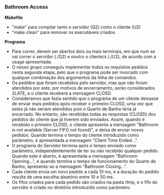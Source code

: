 ### Bathroom Access

**Makefile**
* "make" para compilar tanto o servidor (Q2) como o cliente (U2)
* "make clean" para remover os executáveis criados

**Programa**
* Para correr, devem ser abertos dois ou mais terminais, em que num se vai correr o servidor (./Q2) e noutro o cliente/s (./U2), de acordo com a usage apresentada.
* O nosso grupo conseguiu implementar todos os requisitos pedidos nesta segunda etapa, pelo que o programa pode ser invocado com qualquer combinação dos argumentos da linha de comandos.
* Os pedidos que foram recebidos pelo servidor, mas que não foram atendidos por este, por motivos de encerramento, serão considerados 2LATE, e o cliente receberá a mensagem CLOSD.
* Consideramos que fazia sentido que o programa de um cliente deixasse de enviar mais pedidos após receber o primeiro CLOSD, uma vez que estes já não seriam atendidos pois o Quarto de Banho teria já encerrado. No entanto, são recebidas todas as respostas (CLOSD) dos pedidos do cliente que já tiverem sido enviados. Assim, quando é recebido o primeiro CLOSD, o cliente apresenta a mensagem "Bathroom is not available (Server FIFO not found)", e deixa de enviar novos pedidos. Quando termina o tempo do cliente introduzido como parâmetro, é apresentada a mensagem "Client Time Ended...".
* O programa do Servidor termina após o tempo enviado como parâmetro, independentemente de ter ou não recebido qualquer pedido. Quando este é aberto, é apresentada a mensagem "Bathroom Opening...", e quando termina o tempo de funcionamento do Quarto de Banho, apresenta-se a mensagem "Bathroom Closing...".
* Cada cliente envia um novo pedido a cada 10 ms, e a duração do pedido resulta de uma escolha aleatório entre 10 e 50 ms.
* Os fifos criados para cada pedido são criados na pasta /tmp, e o fifo do servidor é criado no diretório introduzido como parâmetro.